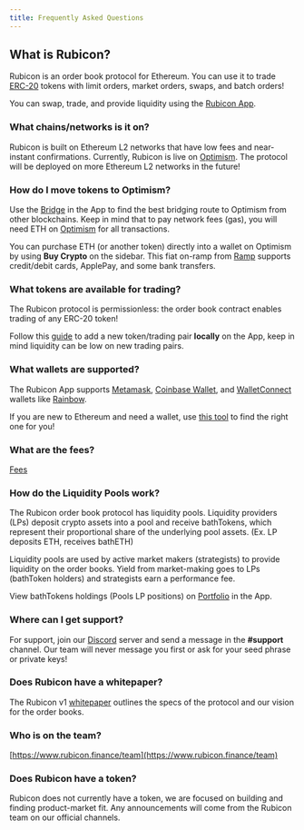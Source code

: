 ```yaml
---
title: Frequently Asked Questions
---
```


## What is Rubicon?

Rubicon is an order book protocol for Ethereum. You can use it to trade [ERC-20](https://ethereum.org/en/developers/docs/standards/tokens/erc-20/) tokens with limit orders, market orders, swaps, and batch orders!

You can swap, trade, and provide liquidity using the [Rubicon App](https://app.rubicon.finance/).

### What chains/networks is it on?

Rubicon is built on Ethereum L2 networks that have low fees and near-instant confirmations. Currently, Rubicon is live on [Optimism](https://www.optimism.io/). The protocol will be deployed on more Ethereum L2 networks in the future!

### How do I move tokens to Optimism?

Use the [Bridge]([url](https://app.rubicon.finance/bridge)) in the App to find the best bridging route to Optimism from other blockchains. Keep in mind that to pay network fees (gas), you will need ETH on [Optimism](https://www.optimism.io/) for all transactions.

You can purchase ETH (or another token) directly into a wallet on Optimism by using **Buy Crypto** on the sidebar. This fiat on-ramp from [Ramp](https://ramp.network/) supports credit/debit cards, ApplePay, and some bank transfers.

### What tokens are available for trading?

The Rubicon protocol is permissionless: the order book contract enables trading of any ERC-20 token!

Follow this [guide](trade/adding-a-trading-pair.md) to add a new token/trading pair **locally** on the App, keep in mind liquidity can be low on new trading pairs.

### What wallets are supported?

The Rubicon App supports [Metamask](https://metamask.io/), [Coinbase Wallet](https://www.coinbase.com/wallet), and [WalletConnect](https://walletconnect.com/) wallets like [Rainbow](https://rainbow.me/).

If you are new to Ethereum and need a wallet, use [this tool](https://ethereum.org/en/wallets/find-wallet/) to find the right one for you!

### What are the fees?

[Fees](/guides/trades/fees)

### How do the Liquidity Pools work?

The Rubicon order book protocol has liquidity pools. Liquidity providers (LPs) deposit crypto assets into a pool and receive bathTokens, which represent their proportional share of the underlying pool assets. 
(Ex. LP deposits ETH, receives bathETH)

Liquidity pools are used by active market makers (strategists) to provide liquidity on the order books. Yield from market-making goes to LPs (bathToken holders) and strategists earn a performance fee.

View bathTokens holdings (Pools LP positions) on [Portfolio](https://app.rubicon.finance/portfolio) in the App.

### Where can I get support?

For support, join our [Discord](https://discord.com/invite/E7pS24J) server and send a message in the **#support** channel. Our team will never message you first or ask for your seed phrase or private keys!

### Does Rubicon have a whitepaper?

The Rubicon v1 [whitepaper](https://github.com/RubiconDeFi/rubicon-protocol-v1/blob/master/Rubicon%20v1%20Whitepaper.pdf) outlines the specs of the protocol and our vision for the order books.

### Who is on the team?

[https://www.rubicon.finance/team](https://www.rubicon.finance/team)

### Does Rubicon have a token?

Rubicon does not currently have a token, we are focused on building and finding product-market fit. Any announcements will come from the Rubicon team on our official channels.
